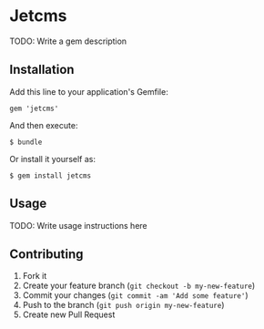 # Jetcms

TODO: Write a gem description

## Installation

Add this line to your application's Gemfile:

    gem 'jetcms'

And then execute:

    $ bundle

Or install it yourself as:

    $ gem install jetcms

## Usage

TODO: Write usage instructions here

## Contributing

1. Fork it
2. Create your feature branch (`git checkout -b my-new-feature`)
3. Commit your changes (`git commit -am 'Add some feature'`)
4. Push to the branch (`git push origin my-new-feature`)
5. Create new Pull Request
